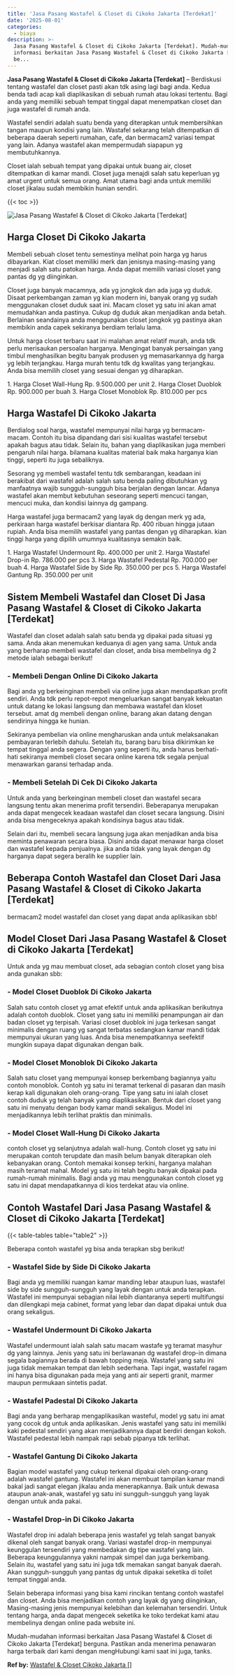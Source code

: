 ```yaml
---
title: 'Jasa Pasang Wastafel & Closet di Cikoko Jakarta [Terdekat]'
date: '2025-08-01'
categories:
  - biaya
description: >-
  Jasa Pasang Wastafel & Closet di Cikoko Jakarta [Terdekat]. Mudah-mudahan
  informasi berkaitan Jasa Pasang Wastafel & Closet di Cikoko Jakarta [Terdekat]
  be...
---
```


**Jasa Pasang Wastafel & Closet di Cikoko Jakarta \[Terdekat\]** – Berdiskusi tentang wastafel dan closet pasti akan tdk asing lagi bagi anda. Kedua benda tadi acap kali diaplikasikan di sebuah rumah atau lokasi tertentu. Bagi anda yang memiliki sebuah tempat tinggal dapat menempatkan closet dan juga wastafel di rumah anda.

Wastafel sendiri adalah suatu benda yang diterapkan untuk membersihkan tangan maupun kondisi yang lain. Wastafel sekarang telah ditempatkan di beberapa daerah seperti rumahan, cafe, dan bermacam2 variasi tempat yang lain. Adanya wastafel akan mempermudah siapapun yg membutuhkannya.

Closet ialah sebuah tempat yang dipakai untuk buang air, closet ditempatkan di kamar mandi. Closet juga menajdi salah satu keperluan yg amat urgent untuk semua orang. Amat utama bagi anda untuk memiliki closet jikalau sudah membikin hunian sendiri.

{{< toc >}}

![Jasa Pasang Wastafel & Closet di Cikoko Jakarta [Terdekat]](/images/wastafel-closet-murah61.png)

## Harga Closet Di Cikoko Jakarta

Membeli sebuah closet tentu semestinya melihat poin harga yg harus dibayarkan. Kiat closet memiliki merk dan jenisnya masing-masing yang menjadi salah satu patokan harga. Anda dapat memilih variasi closet yang pantas dg yg diinginkan.

Closet juga banyak macamnya, ada yg jongkok dan ada juga yg duduk. Disaat perkembangan zaman yg kian modern ini, banyak orang yg sudah menggunakan closet duduk saat ini. Macam closet yg satu ini akan amat memudahkan anda pastinya. Cukup dg duduk akan menjadikan anda betah. Berlainan seandainya anda menggunakan closet jongkok yg pastinya akan membikin anda capek sekiranya berdiam terlalu lama.

Untuk harga closet terbaru saat ini malahan amat relatif murah, anda tdk perlu merisaukan persoalan harganya. Mengingat banyak persaingan yang timbul menghasilkan begitu banyak produsen yg memasarkannya dg harga yg lebih terjangkau. Harga murah tentu tdk dg kwalitas yang terjangkau. Anda bisa memilih closet yang sesuai dengan yg diharapkan.

1\. Harga Closet Wall-Hung Rp. 9.500.000 per unit 2. Harga Closet Duoblok Rp. 900.000 per buah 3. Harga Closet Monoblok Rp. 810.000 per pcs

## Harga Wastafel Di Cikoko Jakarta

Berdialog soal harga, wastafel mempunyai nilai harga yg bermacam-macam. Contoh itu bisa dipandang dari sisi kualitas wastafel tersebut apakah bagus atau tidak. Selain itu, bahan yang diaplikasikan juga memberi pengaruh nilai harga. bilamana kualitas material baik maka harganya kian tinggi, seperti itu juga sebaliknya.

Sesorang yg membeli wastafel tentu tdk sembarangan, keadaan ini berakibat dari wastafel adalah salah satu benda paling dibutuhkan yg manfaatnya wajib sungguh-sungguh bisa berjalan dengan lancar. Adanya wastafel akan membut kebutuhan seseorang seperti mencuci tangan, mencuci muka, dan kondisi lainnya dg gampang.

Harga wastafel juga bermacam2 yang layak dg dengan merk yg ada, perkiraan harga wastafel berkisar diantara Rp. 400 ribuan hingga jutaan rupiah. Anda bisa memilih wastafel yang pantas dengan yg diharapkan. kian tinggi harga yang dipilih umumnya kualitasnya semakin baik.

1\. Harga Wastafel Undermount Rp. 400.000 per unit 2. Harga Wastafel Drop-in Rp. 786.000 per pcs 3. Harga Wastafel Pedestal Rp. 700.000 per buah 4. Harga Wastafel Side by Side Rp. 350.000 per pcs 5. Harga Wastafel Gantung Rp. 350.000 per unit

## Sistem Membeli Wastafel dan Closet Di Jasa Pasang Wastafel & Closet di Cikoko Jakarta \[Terdekat\]

Wastafel dan closet adalah salah satu benda yg dipakai pada situasi yg sama. Anda akan menemukan keduanya di agen yang sama. Untuk anda yang berharap membeli wastafel dan closet, anda bisa membelinya dg 2 metode ialah sebagai berikut!

### \- Membeli Dengan Online Di Cikoko Jakarta

Bagi anda yg berkeinginan membeli via online juga akan mendapatkan profit sendiri. Anda tdk perlu repot-repot mengeluarkan sangat banyak kekuatan untuk datang ke lokasi langsung dan membawa wastafel dan kloset tersebut. amat dg membeli dengan online, barang akan datang dengan sendirinya hingga ke hunian.

Sekiranya pembelian via online mengharuskan anda untuk melaksanakan pembayaran terlebih dahulu. Setelah itu, barang baru bisa dikirimkan ke tempat tinggal anda segera. Dengan yang seperti itu, anda harus berhati-hati sekiranya membeli closet secara online karena tdk segala penjual menawarkan garansi terhadap anda.

### \- Membeli Setelah Di Cek Di Cikoko Jakarta

Untuk anda yang berkeinginan membeli closet dan wastafel secara langsung tentu akan menerima profit tersendiri. Beberapanya merupakan anda dapat mengecek keadaan wastafel dan closet secara langsung. Disini anda bisa mengeceknya apakah kondisinya bagus atau tidak.

Selain dari itu, membeli secara langsung juga akan menjadikan anda bisa meminta penawaran secara biasa. Disini anda dapat menawar harga closet dan wastafel kepada penjualnya. jika anda tidak yang layak dengan dg harganya dapat segera beralih ke supplier lain.

## Beberapa Contoh Wastafel dan Closet Dari Jasa Pasang Wastafel & Closet di Cikoko Jakarta \[Terdekat\]

bermacam2 model wastafel dan closet yang dapat anda aplikasikan sbb!

## Model Closet Dari Jasa Pasang Wastafel & Closet di Cikoko Jakarta \[Terdekat\]

Untuk anda yg mau membuat closet, ada sebagian contoh closet yang bisa anda gunakan sbb:

### \- Model Closet Duoblok Di Cikoko Jakarta

Salah satu contoh closet yg amat efektif untuk anda aplikasikan berikutnya adalah contoh duoblok. Closet yang satu ini memiliki penampungan air dan badan closet yg terpisah. Variasi closet duoblok ini juga terkesan sangat minimalis dengan ruang yg sangat terbatas sedangkan kamar mandi tidak mempunyai ukuran yang luas. Anda bisa menempatkannya seefektif mungkin supaya dapat digunakan dengan baik.

### \- Model Closet Monoblok Di Cikoko Jakarta

Salah satu closet yang mempunyai konsep berkembang bagiannya yaitu contoh monoblok. Contoh yg satu ini teramat terkenal di pasaran dan masih kerap kali digunakan oleh orang-orang. Tipe yang satu ini ialah closet contoh duduk yg telah banyak yang diaplikasikan. Bentuk dari closet yang satu ini menyatu dengan body kamar mandi sekaligus. Model ini menjadikannya lebih terlihat praktis dan minimalis.

### \- Model Closet Wall-Hung Di Cikoko Jakarta

contoh closet yg selanjutnya adalah wall-hung. Contoh closet yg satu ini merupakan contoh terupdate dan masih belum banyak diterapkan oleh kebanyakan orang. Contoh memakai konsep terkini, harganya malahan masih teramat mahal. Model yg satu ini telah begitu banyak dipakai pada rumah-rumah minimalis. Bagi anda yg mau menggunakan contoh closet yg satu ini dapat mendapatkannya di kios terdekat atau via online.

## Contoh Wastafel Dari Jasa Pasang Wastafel & Closet di Cikoko Jakarta \[Terdekat\]

{{< table-tables table="table2" >}}

Beberapa contoh wastafel yg bisa anda terapkan sbg berikut!

### \- Wastafel Side by Side Di Cikoko Jakarta

Bagi anda yg memiliki ruangan kamar manding lebar ataupun luas, wastafel side by side sungguh-sungguh yang layak dengan untuk anda terapkan. Wastafel ini mempunyai sebagian nilai lebih diantaranya seperti multifungsi dan dilengkapi meja cabinet, format yang lebar dan dapat dipakai untuk dua orang sekaligus.

### \- Wastafel Undermount Di Cikoko Jakarta

Wastafel undermount ialah salah satu macam wastafe yg teramat masyhur dg yang lainnya. Jenis yang satu ini berlawanan dg wastafel drop-in dimana segala bagiannya berada di bawah topping meja. Wastafel yang satu ini juga tidak memakan tempat dan lebih sederhana. Tapi ingat, wastafel ragam ini hanya bisa digunakan pada meja yang anti air seperti granit, marmer maupun permukaan sintetis padat.

### \- Wastafel Padestal Di Cikoko Jakarta

Bagi anda yang berharap mengaplikasikan wasteful, model yg satu ini amat yang cocok dg untuk anda aplikasikan. Jenis wastafel yang satu ini memiliki kaki pedestal sendiri yang akan menjadikannya dapat berdiri dengan kokoh. Wastafel pedestal lebih nampak rapi sebab pipanya tdk terlihat.

### \- Wastafel Gantung Di Cikoko Jakarta

Bagian model wastafel yang cukup terkenal dipakai oleh orang-orang adalah wastafel gantung. Wastafel ini akan membuat tampilan kamar mandi bakal jadi sangat elegan jikalau anda menerapkannya. Baik untuk dewasa ataupun anak-anak, wastafel yg satu ini sungguh-sungguh yang layak dengan untuk anda pakai.

### \- Wastafel Drop-in Di Cikoko Jakarta

Wastafel drop ini adalah beberapa jenis wastafel yg telah sangat banyak dikenal oleh sangat banyak orang. Variasi wastafel drop-in mempunyai keunggulan tersendiri yang membedakan dg tipe wastafel yang lain. Beberapa keunggulannya yakni nampak simpel dan juga berkembang. Selain itu, wastafel yang satu ini juga tdk memakan sangat banyak daerah. Akan sungguh-sungguh yang pantas dg untuk dipakai seketika di toilet tempat tinggal anda.

Selain beberapa informasi yang bisa kami rincikan tentang contoh wastafel dan closet. Anda bisa menjadikan contoh yang layak dg yang diinginkan, Masing-masing jenis mempunyai kelebihan dan kelemahan tersendiri. Untuk tentang harga, anda dapat mengecek seketika ke toko terdekat kami atau membelinya dengan online pada website ini.

Mudah-mudahan informasi berkaitan Jasa Pasang Wastafel & Closet di Cikoko Jakarta \[Terdekat\] berguna. Pastikan anda menerima penawaran harga terbaik dari kami dengan mengHubungi kami saat ini juga, tanks.

**Ref by:** [Wastafel & Closet Cikoko Jakarta []](https://id.wikipedia.org/wiki/Wastafel)
